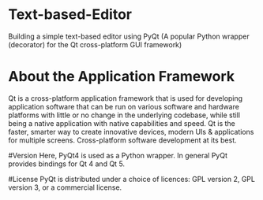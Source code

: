 # Text-based-Editor
Building a simple text-based editor using PyQt (A popular Python wrapper (decorator) for the Qt cross-platform GUI framework)

# About the Application Framework
Qt is a cross-platform application framework that is used for developing application software that can be run on various software and hardware platforms with little or no change in the underlying codebase, while still being a native application with native capabilities and speed. 
Qt is the faster, smarter way to create innovative devices, modern UIs & applications for multiple screens. Cross-platform software development at its best.

#Version
Here, PyQt4 is used as a Python wrapper. In general PyQt provides bindings for Qt 4 and Qt 5.

#License
PyQt is distributed under a choice of licences: GPL version 2, GPL version 3, or a commercial license.
